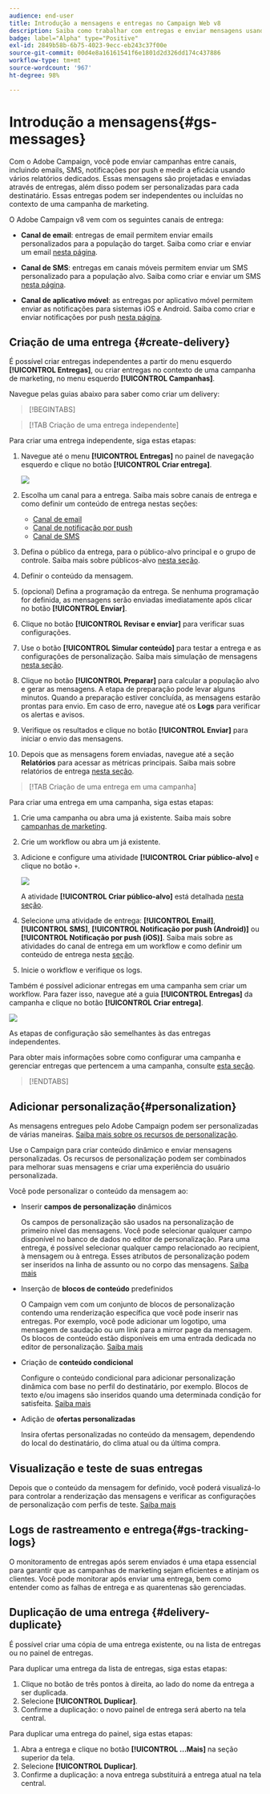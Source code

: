 ```yaml
---
audience: end-user
title: Introdução a mensagens e entregas no Campaign Web v8
description: Saiba como trabalhar com entregas e enviar mensagens usando o Campaign Web
badge: label="Alpha" type="Positive"
exl-id: 2849b58b-6b75-4023-9ecc-eb243c37f00e
source-git-commit: 00d4e8a16161541f6e1801d2d326dd174c437886
workflow-type: tm+mt
source-wordcount: '967'
ht-degree: 98%

---
```


# Introdução a mensagens{#gs-messages}


Com o Adobe Campaign, você pode enviar campanhas entre canais, incluindo emails, SMS, notificações por push e medir a eficácia usando vários relatórios dedicados. Essas mensagens são projetadas e enviadas através de entregas, além disso podem ser personalizadas para cada destinatário. Essas entregas podem ser independentes ou incluídas no contexto de uma campanha de marketing.

O Adobe Campaign v8 vem com os seguintes canais de entrega:

* **Canal de email**: entregas de email permitem enviar emails personalizados para a população do target. Saiba como criar e enviar um email [nesta página](../email/create-email.md).

* **Canal de SMS**: entregas em canais móveis permitem enviar um SMS personalizado para a população alvo.  Saiba como criar e enviar um SMS [nesta página](../sms/create-sms.md).

* **Canal de aplicativo móvel**: as entregas por aplicativo móvel permitem enviar as notificações para sistemas iOS e Android.  Saiba como criar e enviar notificações por push [nesta página](../push/gs-push.md).

## Criação de uma entrega {#create-delivery}

É possível criar entregas independentes a partir do menu esquerdo **[!UICONTROL Entregas]**, ou criar entregas no contexto de uma campanha de marketing, no menu esquerdo **[!UICONTROL Campanhas]**.

Navegue pelas guias abaixo para saber como criar um delivery:

>[!BEGINTABS]

>[!TAB Criação de uma entrega independente]

Para criar uma entrega independente, siga estas etapas:

1. Navegue até o menu **[!UICONTROL Entregas]** no painel de navegação esquerdo e clique no botão **[!UICONTROL Criar entrega]**.

   ![](assets/create-a-delivery.png)

1. Escolha um canal para a entrega. Saiba mais sobre canais de entrega e como definir um conteúdo de entrega nestas seções:

   * [Canal de email](../email/create-email.md)
   * [Canal de notificação por push](../push/gs-push.md)
   * [Canal de SMS](../sms/create-sms.md)

1. Defina o público da entrega, para o público-alvo principal e o grupo de controle. Saiba mais sobre públicos-alvo [nesta seção](../audience/about-audiences.md).
1. Definir o conteúdo da mensagem.
1. (opcional) Defina a programação da entrega. Se nenhuma programação for definida, as mensagens serão enviadas imediatamente após clicar no botão **[!UICONTROL Enviar]**.
1. Clique no botão  **[!UICONTROL Revisar e enviar]** para verificar suas configurações.
1. Use o botão **[!UICONTROL Simular conteúdo]** para testar a entrega e as configurações de personalização. Saiba mais simulação de mensagens [nesta seção](../preview-test/preview-test.md).
1. Clique no botão **[!UICONTROL Preparar]** para calcular a população alvo e gerar as mensagens. A etapa de preparação pode levar alguns minutos. Quando a preparação estiver concluída, as mensagens estarão prontas para envio. Em caso de erro, navegue até os **Logs** para verificar os alertas e avisos.
1. Verifique os resultados e clique no botão **[!UICONTROL Enviar]** para iniciar o envio das mensagens.
1. Depois que as mensagens forem enviadas, navegue até a seção **Relatórios** para acessar as métricas principais. Saiba mais sobre relatórios de entrega [nesta seção](../reporting/delivery-reports.md).

>[!TAB Criação de uma entrega em uma campanha]

Para criar uma entrega em uma campanha, siga estas etapas:

1. Crie uma campanha ou abra uma já existente. Saiba mais sobre [campanhas de marketing](../campaigns/gs-campaigns.md).
1. Crie um workflow ou abra um já existente.
1. Adicione e configure uma atividade **[!UICONTROL Criar público-alvo]** e clique no botão `+`.

   ![](assets/add-delivery-in-wf.png)

   A atividade **[!UICONTROL Criar público-alvo]** está detalhada [nesta seção](../workflows/activities/build-audience.md).

1. Selecione uma atividade de entrega: **[!UICONTROL Email]**, **[!UICONTROL SMS]**, **[!UICONTROL Notificação por push (Android)]** ou **[!UICONTROL Notificação por push (iOS)]**. Saiba mais sobre as atividades do canal de entrega em um workflow e como definir um conteúdo de entrega nesta [seção](../workflows/activities/about-activities.md#channel).
1. Inicie o workflow e verifique os logs.

Também é possível adicionar entregas em uma campanha sem criar um workflow. Para fazer isso, navegue até a guia **[!UICONTROL Entregas]** da campanha e clique no botão **[!UICONTROL Criar entrega]**.

![](assets/new-campaign-delivery.png)

As etapas de configuração são semelhantes às das entregas independentes.

Para obter mais informações sobre como configurar uma campanha e gerenciar entregas que pertencem a uma campanha, consulte [esta seção](../campaigns/gs-campaigns.md).

>[!ENDTABS]


## Adicionar personalização{#personalization}

As mensagens entregues pelo Adobe Campaign podem ser personalizadas de várias maneiras. [Saiba mais sobre os recursos de personalização](../personalization/personalize.md).

Use o Campaign para criar conteúdo dinâmico e enviar mensagens personalizadas. Os recursos de personalização podem ser combinados para melhorar suas mensagens e criar uma experiência do usuário personalizada.

Você pode personalizar o conteúdo da mensagem ao:

* Inserir **campos de personalização** dinâmicos

   Os campos de personalização são usados na personalização de primeiro nível das mensagens. Você pode selecionar qualquer campo disponível no banco de dados no editor de personalização. Para uma entrega, é possível selecionar qualquer campo relacionado ao recipient, à mensagem ou à entrega. Esses atributos de personalização podem ser inseridos na linha de assunto ou no corpo das mensagens. [Saiba mais](../personalization/personalize.md)

* Inserção de **blocos de conteúdo** predefinidos

   O Campaign vem com um conjunto de blocos de personalização contendo uma renderização específica que você pode inserir nas entregas. Por exemplo, você pode adicionar um logotipo, uma mensagem de saudação ou um link para a mirror page da mensagem. Os blocos de conteúdo estão disponíveis em uma entrada dedicada no editor de personalização. [Saiba mais](../personalization/personalize.md#ootb-content-blocks)

* Criação de **conteúdo condicional**

   Configure o conteúdo condicional para adicionar personalização dinâmica com base no perfil do destinatário, por exemplo. Blocos de texto e/ou imagens são inseridos quando uma determinada condição for satisfeita. [Saiba mais](../personalization/conditions.md)

* Adição de **ofertas personalizadas**

   Insira ofertas personalizadas no conteúdo da mensagem, dependendo do local do destinatário, do clima atual ou da última compra.


## Visualização e teste de suas entregas

Depois que o conteúdo da mensagem for definido, você poderá visualizá-lo para controlar a renderização das mensagens e verificar as configurações de personalização com perfis de teste. [Saiba mais](../preview-test/preview-test.md)


## Logs de rastreamento e entrega{#gs-tracking-logs}

O monitoramento de entregas após serem enviados é uma etapa essencial para garantir que as campanhas de marketing sejam eficientes e atinjam os clientes. Você pode monitorar após enviar uma entrega, bem como entender como as falhas de entrega e as quarentenas são gerenciadas.

## Duplicação de uma entrega {#delivery-duplicate}

É possível criar uma cópia de uma entrega existente, ou na lista de entregas ou no painel de entregas.

Para duplicar uma entrega da lista de entregas, siga estas etapas:

1. Clique no botão de três pontos à direita, ao lado do nome da entrega a ser duplicada.
1. Selecione  **[!UICONTROL Duplicar]**.
1. Confirme a duplicação: o novo painel de entrega será aberto na tela central.


Para duplicar uma entrega do painel, siga estas etapas:

1. Abra a entrega e clique no botão **[!UICONTROL ...Mais]** na seção superior da tela.
1. Selecione **[!UICONTROL Duplicar]**.
1. Confirme a duplicação: a nova entrega substituirá a entrega atual na tela central.



